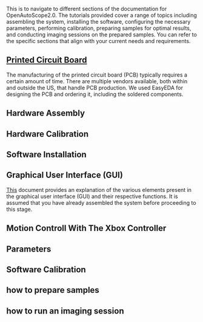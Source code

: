 
This is to navigate to different sections of the documentation for OpenAutoScope2.0. The tutorials provided cover a range of topics including assembling the system,
installing the software, configuring the necessary parameters, performing calibration, preparing samples for optimal results, and conducting imaging sessions on the prepared samples.
You can refer to the specific sections that align with your current needs and requirements.

## [Printed Circuit Board](../pcb)

The manufacturing of the printed circuit board (PCB) typically requires a certain amount of time. There are multiple vendors available, both within and outside the US, that handle PCB production. We used EasyEDA for designing the PCB and ordering it, including the soldered components.


## Hardware Assembly

## Hardware Calibration

## Software Installation

## Graphical User Interface (GUI)
[This](GUI.md) document provides an explanation of the various elements present in the graphical user interface (GUI) and their respective functions.
It is assumed that you have already assembled the system before proceeding to this stage.

## Motion Controll With The Xbox Controller

## Parameters

## Software Calibration 

## how to prepare samples

## how to run an imaging session
